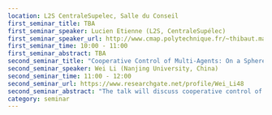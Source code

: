 ```yaml
---
location: L2S CentraleSupelec, Salle du Conseil
first_seminar_title: TBA
first_seminar_speaker: Lucien Etienne (L2S, CentraleSupélec)
first_seminar_speaker_url: http://www.cmap.polytechnique.fr/~thibaut.mastrolia/
first_seminar_time: 10:00 - 11:00
first_seminar_abstract: TBA
second_seminar_title: "Cooperative Control of Multi-Agents: On a Sphere  Manifold and in the Euclidean Space."
second_seminar_speaker: Wei Li (Nanjing University, China)
second_seminar_time: 11:00 - 12:00
second_seminar_url: https://www.researchgate.net/profile/Wei_Li48
second_seminar_abstract: "The talk will discuss cooperative control of multi-agents on a sphere and in the Euclidean space. We will first consider the control law design of agents on a sphere, and analyze the stability, scaling, and geometry properties, and discuss future directions. Then, for agents evolving in the Euclidean space, we will consider coupled agents with second-order dynamics. The state of a single agent includes both position and velocity, thus generally, the agents have both velocity coupling and position couplings (VCPC); and if we consider different VCPC, then interesting yet difficult problems arise. We then discuss two aspects of analysis on consensus convergence , and future directions."
category: seminar
---
```


